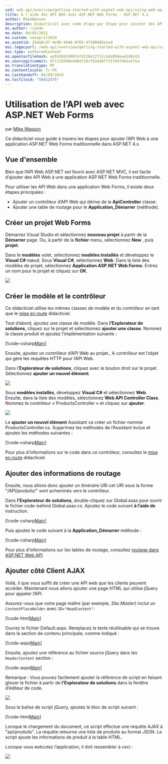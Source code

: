 ```yaml
---
uid: web-api/overview/getting-started-with-aspnet-web-api/using-web-api-with-aspnet-web-forms
title: À l’aide des API Web avec ASP.NET Web Forms - ASP.NET 4.x
author: MikeWasson
description: Didacticiel avec code étape par étape pour ajouter des API Web à une application de formulaires ASP.NET pour ASP.NET 4.x
ms.author: riande
ms.date: 04/03/2012
ms.custom: seoapril2019
ms.assetid: 25da8c3f-4e90-4946-9765-4f160985e1e4
msc.legacyurl: /web-api/overview/getting-started-with-aspnet-web-api/using-web-api-with-aspnet-web-forms
msc.type: authoredcontent
ms.openlocfilehash: ae553b62998fefd128e12711cbde958ea42d8c63
ms.sourcegitcommit: 0f1119340e4464720cfd16d0ff15764746ea1fea
ms.translationtype: MT
ms.contentlocale: fr-FR
ms.lasthandoff: 04/09/2019
ms.locfileid: "59422575"
---
```

# <a name="using-web-api-with-aspnet-web-forms"></a>Utilisation de l’API web avec ASP.NET Web Forms

par [Mike Wasson](https://github.com/MikeWasson)

Ce didacticiel vous guide à travers les étapes pour ajouter l’API Web à une application ASP.NET Web Forms traditionnelle dans ASP.NET 4.x. 

## <a name="overview"></a>Vue d'ensemble

Bien que l’API Web ASP.NET est fourni avec ASP.NET MVC, il est facile d’ajouter des API Web à une application ASP.NET Web Forms traditionnelle.

Pour utiliser les API Web dans une application Web Forms, il existe deux étapes principales :

- Ajouter un contrôleur d’API Web qui dérive de la **ApiController** classe.
- Ajouter une table de routage pour le **Application\_Démarrer** (méthode).

## <a name="create-a-web-forms-project"></a>Créer un projet Web Forms

Démarrez Visual Studio et sélectionnez **nouveau projet** à partir de la **Démarrer** page. Ou, à partir de la **fichier** menu, sélectionnez **New** , puis **projet**.

Dans le **modèles** volet, sélectionnez **modèles installés** et développez le **Visual C#** nœud. Sous **Visual C#**, sélectionnez **Web**. Dans la liste des modèles de projet, sélectionnez **Application ASP.NET Web Forms**. Entrez un nom pour le projet et cliquez sur **OK**.

![](using-web-api-with-aspnet-web-forms/_static/image1.png)

## <a name="create-the-model-and-controller"></a>Créer le modèle et le contrôleur

Ce didacticiel utilise les mêmes classes de modèle et du contrôleur en tant que le [mise en route](tutorial-your-first-web-api.md) didacticiel.

Tout d’abord, ajoutez une classe de modèle. Dans **l’Explorateur de solutions**, cliquez sur le projet et sélectionnez **ajouter une classe**. Nommez la classe produit et ajoutez l’implémentation suivante :

[!code-csharp[Main](using-web-api-with-aspnet-web-forms/samples/sample1.cs)]

Ensuite, ajoutez un contrôleur d’API Web au projet., A *contrôleur* est l’objet qui gère les requêtes HTTP pour l’API Web.

Dans l’**Explorateur de solutions**, cliquez avec le bouton droit sur le projet. Sélectionnez **ajouter un nouvel élément**.

![](using-web-api-with-aspnet-web-forms/_static/image2.png)

Sous **modèles installés**, développez **Visual C#** et sélectionnez **Web**. Ensuite, dans la liste des modèles, sélectionnez **Web API Controller Class**. Nommez le contrôleur « ProductsController » et cliquez sur **ajouter**.

![](using-web-api-with-aspnet-web-forms/_static/image3.png)

Le **ajouter un nouvel élément** Assistant va créer un fichier nommé ProductsController.cs. Supprimez les méthodes de l’Assistant inclus et ajoutez les méthodes suivantes :

[!code-csharp[Main](using-web-api-with-aspnet-web-forms/samples/sample2.cs)]

Pour plus d’informations sur le code dans ce contrôleur, consultez le [mise en route](tutorial-your-first-web-api.md) didacticiel.

## <a name="add-routing-information"></a>Ajouter des informations de routage

Ensuite, nous allons donc ajouter un itinéraire URI cet URI sous la forme &quot;/API/produits/&quot; sont acheminés vers le contrôleur.

Dans **l’Explorateur de solutions**, double-cliquez sur Global.asax pour ouvrir le fichier code-behind Global.asax.cs. Ajoutez le code suivant **à l’aide de** instruction.

[!code-csharp[Main](using-web-api-with-aspnet-web-forms/samples/sample3.cs)]

Puis ajoutez le code suivant à la **Application\_Démarrer** méthode :

[!code-csharp[Main](using-web-api-with-aspnet-web-forms/samples/sample4.cs)]

Pour plus d’informations sur les tables de routage, consultez [routage dans ASP.NET Web API](../web-api-routing-and-actions/routing-in-aspnet-web-api.md).

## <a name="add-client-side-ajax"></a>Ajouter côté Client AJAX

Voilà, il que vous suffit de créer une API web que les clients peuvent accéder. Maintenant nous allons ajouter une page HTML qui utilise jQuery pour appeler l’API.

Assurez-vous que votre page maître (par exemple, *Site.Master*) inclut un `ContentPlaceHolder` avec `ID="HeadContent"`:

[!code-html[Main](using-web-api-with-aspnet-web-forms/samples/sample8.html)]

Ouvrez le fichier Default.aspx. Remplacez le texte réutilisable qui se trouve dans la section de contenu principale, comme indiqué :

[!code-aspx[Main](using-web-api-with-aspnet-web-forms/samples/sample5.aspx)]

Ensuite, ajoutez une référence au fichier source jQuery dans les `HeaderContent` section :

[!code-aspx[Main](using-web-api-with-aspnet-web-forms/samples/sample6.aspx?highlight=2)]

Remarque : Vous pouvez facilement ajouter la référence de script en faisant glisser le fichier à partir de **l’Explorateur de solutions** dans la fenêtre d’éditeur de code.

![](using-web-api-with-aspnet-web-forms/_static/image4.png)

Sous la balise de script jQuery, ajoutez le bloc de script suivant :

[!code-html[Main](using-web-api-with-aspnet-web-forms/samples/sample7.html)]

Lorsque le chargement du document, ce script effectue une requête AJAX à &quot;api/produits&quot;. La requête retourne une liste de produits au format JSON. Le script ajoute les informations de produit à la table HTML.

Lorsque vous exécutez l’application, il doit ressembler à ceci :

![](using-web-api-with-aspnet-web-forms/_static/image5.png)
